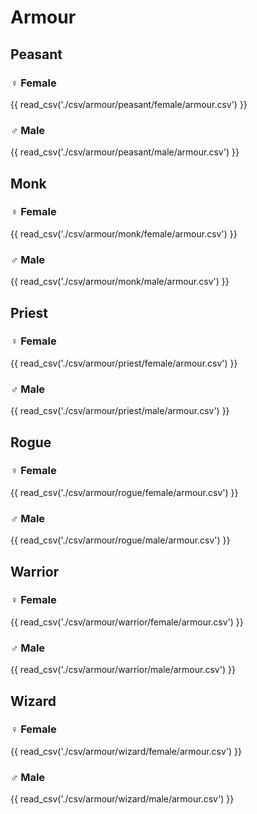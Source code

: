 # Armour

## Peasant

### :female_sign: Female

{{ read_csv('./csv/armour/peasant/female/armour.csv') }}

### :male_sign: Male

{{ read_csv('./csv/armour/peasant/male/armour.csv') }}

## Monk

### :female_sign: Female

{{ read_csv('./csv/armour/monk/female/armour.csv') }}

### :male_sign: Male

{{ read_csv('./csv/armour/monk/male/armour.csv') }}

## Priest

### :female_sign: Female

{{ read_csv('./csv/armour/priest/female/armour.csv') }}

### :male_sign: Male

{{ read_csv('./csv/armour/priest/male/armour.csv') }}

## Rogue

### :female_sign: Female

{{ read_csv('./csv/armour/rogue/female/armour.csv') }}

### :male_sign: Male

{{ read_csv('./csv/armour/rogue/male/armour.csv') }}

## Warrior

### :female_sign: Female

{{ read_csv('./csv/armour/warrior/female/armour.csv') }}

### :male_sign: Male

{{ read_csv('./csv/armour/warrior/male/armour.csv') }}

## Wizard

### :female_sign: Female

{{ read_csv('./csv/armour/wizard/female/armour.csv') }}

### :male_sign: Male

{{ read_csv('./csv/armour/wizard/male/armour.csv') }}
